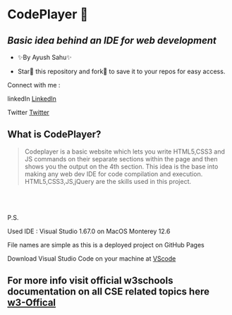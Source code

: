 # CodePlayer 🚀
## _Basic idea behind an IDE for web development_

- ✨By Ayush Sahu✨

- Star🌟 this repository and fork🍴 to save it to your repos for easy access.

Connect with me : 

linkedIn [LinkedIn]

Twitter [Twitter]

## What is CodePlayer?

> Codeplayer is a basic website which lets you write HTML5,CSS3 and JS commands on their separate sections within the page and then shows you the output on the 4th section. This idea is the base into making any web dev IDE for code compilation and execution. HTML5,CSS3,JS,jQuery are the skills used in this project.

\
\
\
P.S. 

Used IDE : Visual Studio 1.67.0 on MacOS Monterey 12.6

File names are simple as this is a deployed project on GitHub Pages

Download Visual Studio Code on your machine at [VScode]

## For more info visit official w3schools documentation on all CSE related topics here [w3-Offical]

[//]: # 
[LinkedIn]: <https://www.linkedin.com/in/ayushsahu77/>
[Twitter]: <https://twitter.com/Ayush_7477/>
[GoDownload]: <https://go.dev//>
[VScode]:<https://code.visualstudio.com//>
[w3-Offical]: <https://www.w3schools.com//>
